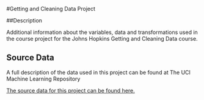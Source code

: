 #Getting and Cleaning Data Project

##Description

Additional information about the variables, data and transformations used in the course project for the Johns Hopkins Getting and Cleaning Data course.

## Source Data

A full description of the data used in this project can be found at The UCI Machine Learning Repository

[The source data for this project can be found here.](https://d396qusza40orc.cloudfront.net/getdata%2Fprojectfiles%2FUCI%20HAR%20Dataset.zip)


